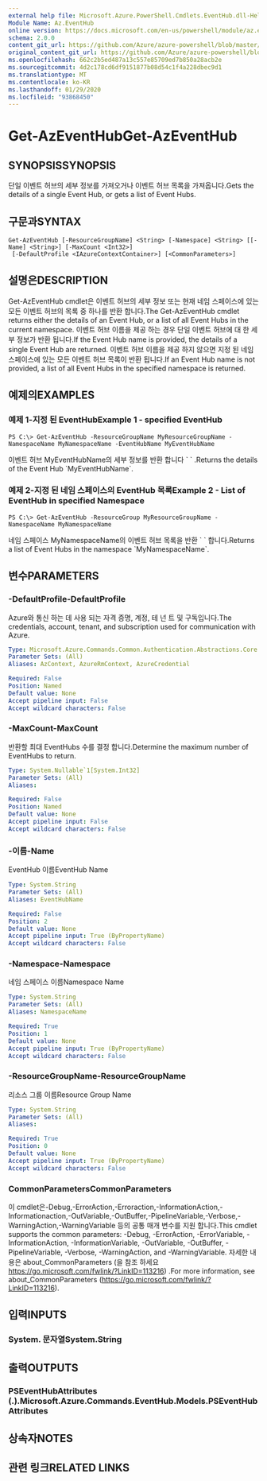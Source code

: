 ```yaml
---
external help file: Microsoft.Azure.PowerShell.Cmdlets.EventHub.dll-Help.xml
Module Name: Az.EventHub
online version: https://docs.microsoft.com/en-us/powershell/module/az.eventhub/get-azeventhub
schema: 2.0.0
content_git_url: https://github.com/Azure/azure-powershell/blob/master/src/EventHub/EventHub/help/Get-AzEventHub.md
original_content_git_url: https://github.com/Azure/azure-powershell/blob/master/src/EventHub/EventHub/help/Get-AzEventHub.md
ms.openlocfilehash: 662c2b5ed487a13c557e85709ed7b850a28acb2e
ms.sourcegitcommit: 4d2c178cd6df9151877b08d54c1f4a228dbec9d1
ms.translationtype: MT
ms.contentlocale: ko-KR
ms.lasthandoff: 01/29/2020
ms.locfileid: "93868450"
---
```

# <span data-ttu-id="77f63-101">Get-AzEventHub</span><span class="sxs-lookup"><span data-stu-id="77f63-101">Get-AzEventHub</span></span>

## <span data-ttu-id="77f63-102">SYNOPSIS</span><span class="sxs-lookup"><span data-stu-id="77f63-102">SYNOPSIS</span></span>
<span data-ttu-id="77f63-103">단일 이벤트 허브의 세부 정보를 가져오거나 이벤트 허브 목록을 가져옵니다.</span><span class="sxs-lookup"><span data-stu-id="77f63-103">Gets the details of a single Event Hub, or gets a list of Event Hubs.</span></span>

## <span data-ttu-id="77f63-104">구문과</span><span class="sxs-lookup"><span data-stu-id="77f63-104">SYNTAX</span></span>

```
Get-AzEventHub [-ResourceGroupName] <String> [-Namespace] <String> [[-Name] <String>] [-MaxCount <Int32>]
 [-DefaultProfile <IAzureContextContainer>] [<CommonParameters>]
```

## <span data-ttu-id="77f63-105">설명은</span><span class="sxs-lookup"><span data-stu-id="77f63-105">DESCRIPTION</span></span>
<span data-ttu-id="77f63-106">Get-AzEventHub cmdlet은 이벤트 허브의 세부 정보 또는 현재 네임 스페이스에 있는 모든 이벤트 허브의 목록 중 하나를 반환 합니다.</span><span class="sxs-lookup"><span data-stu-id="77f63-106">The Get-AzEventHub cmdlet returns either the details of an Event Hub, or a list of all Event Hubs in the current namespace.</span></span>
<span data-ttu-id="77f63-107">이벤트 허브 이름을 제공 하는 경우 단일 이벤트 허브에 대 한 세부 정보가 반환 됩니다.</span><span class="sxs-lookup"><span data-stu-id="77f63-107">If the Event Hub name is provided, the details of a single Event Hub are returned.</span></span>
<span data-ttu-id="77f63-108">이벤트 허브 이름을 제공 하지 않으면 지정 된 네임 스페이스에 있는 모든 이벤트 허브 목록이 반환 됩니다.</span><span class="sxs-lookup"><span data-stu-id="77f63-108">If an Event Hub name is not provided, a list of all Event Hubs in the specified namespace is returned.</span></span>

## <span data-ttu-id="77f63-109">예제의</span><span class="sxs-lookup"><span data-stu-id="77f63-109">EXAMPLES</span></span>

### <span data-ttu-id="77f63-110">예제 1-지정 된 EventHub</span><span class="sxs-lookup"><span data-stu-id="77f63-110">Example 1 - specified EventHub</span></span>
```
PS C:\> Get-AzEventHub -ResourceGroupName MyResourceGroupName -NamespaceName MyNamespaceName -EventHubName MyEventHubName
```

<span data-ttu-id="77f63-111">이벤트 허브 MyEventHubName의 세부 정보를 반환 합니다 \` \` .</span><span class="sxs-lookup"><span data-stu-id="77f63-111">Returns the details of the Event Hub \`MyEventHubName\`.</span></span>

### <span data-ttu-id="77f63-112">예제 2-지정 된 네임 스페이스의 EventHub 목록</span><span class="sxs-lookup"><span data-stu-id="77f63-112">Example 2 - List of EventHub in specified Namespace</span></span>
```
PS C:\> Get-AzEventHub -ResourceGroup MyResourceGroupName -NamespaceName MyNamespaceName
```

<span data-ttu-id="77f63-113">네임 스페이스 MyNamespaceName의 이벤트 허브 목록을 반환 \` \` 합니다.</span><span class="sxs-lookup"><span data-stu-id="77f63-113">Returns a list of Event Hubs in the namespace \`MyNamespaceName\`.</span></span>

## <span data-ttu-id="77f63-114">변수</span><span class="sxs-lookup"><span data-stu-id="77f63-114">PARAMETERS</span></span>

### <span data-ttu-id="77f63-115">-DefaultProfile</span><span class="sxs-lookup"><span data-stu-id="77f63-115">-DefaultProfile</span></span>
<span data-ttu-id="77f63-116">Azure와 통신 하는 데 사용 되는 자격 증명, 계정, 테 넌 트 및 구독입니다.</span><span class="sxs-lookup"><span data-stu-id="77f63-116">The credentials, account, tenant, and subscription used for communication with Azure.</span></span>

```yaml
Type: Microsoft.Azure.Commands.Common.Authentication.Abstractions.Core.IAzureContextContainer
Parameter Sets: (All)
Aliases: AzContext, AzureRmContext, AzureCredential

Required: False
Position: Named
Default value: None
Accept pipeline input: False
Accept wildcard characters: False
```

### <span data-ttu-id="77f63-117">-MaxCount</span><span class="sxs-lookup"><span data-stu-id="77f63-117">-MaxCount</span></span>
<span data-ttu-id="77f63-118">반환할 최대 EventHubs 수를 결정 합니다.</span><span class="sxs-lookup"><span data-stu-id="77f63-118">Determine the maximum number of EventHubs to return.</span></span>

```yaml
Type: System.Nullable`1[System.Int32]
Parameter Sets: (All)
Aliases:

Required: False
Position: Named
Default value: None
Accept pipeline input: False
Accept wildcard characters: False
```

### <span data-ttu-id="77f63-119">-이름</span><span class="sxs-lookup"><span data-stu-id="77f63-119">-Name</span></span>
<span data-ttu-id="77f63-120">EventHub 이름</span><span class="sxs-lookup"><span data-stu-id="77f63-120">EventHub Name</span></span>

```yaml
Type: System.String
Parameter Sets: (All)
Aliases: EventHubName

Required: False
Position: 2
Default value: None
Accept pipeline input: True (ByPropertyName)
Accept wildcard characters: False
```

### <span data-ttu-id="77f63-121">-Namespace</span><span class="sxs-lookup"><span data-stu-id="77f63-121">-Namespace</span></span>
<span data-ttu-id="77f63-122">네임 스페이스 이름</span><span class="sxs-lookup"><span data-stu-id="77f63-122">Namespace Name</span></span>

```yaml
Type: System.String
Parameter Sets: (All)
Aliases: NamespaceName

Required: True
Position: 1
Default value: None
Accept pipeline input: True (ByPropertyName)
Accept wildcard characters: False
```

### <span data-ttu-id="77f63-123">-ResourceGroupName</span><span class="sxs-lookup"><span data-stu-id="77f63-123">-ResourceGroupName</span></span>
<span data-ttu-id="77f63-124">리소스 그룹 이름</span><span class="sxs-lookup"><span data-stu-id="77f63-124">Resource Group Name</span></span>

```yaml
Type: System.String
Parameter Sets: (All)
Aliases:

Required: True
Position: 0
Default value: None
Accept pipeline input: True (ByPropertyName)
Accept wildcard characters: False
```

### <span data-ttu-id="77f63-125">CommonParameters</span><span class="sxs-lookup"><span data-stu-id="77f63-125">CommonParameters</span></span>
<span data-ttu-id="77f63-126">이 cmdlet은-Debug,-ErrorAction,-Erroraction,-InformationAction,-Informationaction,-OutVariable,-OutBuffer,-PipelineVariable,-Verbose,-WarningAction,-WarningVariable 등의 공통 매개 변수를 지원 합니다.</span><span class="sxs-lookup"><span data-stu-id="77f63-126">This cmdlet supports the common parameters: -Debug, -ErrorAction, -ErrorVariable, -InformationAction, -InformationVariable, -OutVariable, -OutBuffer, -PipelineVariable, -Verbose, -WarningAction, and -WarningVariable.</span></span> <span data-ttu-id="77f63-127">자세한 내용은 about_CommonParameters (을 참조 하세요 https://go.microsoft.com/fwlink/?LinkID=113216) .</span><span class="sxs-lookup"><span data-stu-id="77f63-127">For more information, see about_CommonParameters (https://go.microsoft.com/fwlink/?LinkID=113216).</span></span>

## <span data-ttu-id="77f63-128">입력</span><span class="sxs-lookup"><span data-stu-id="77f63-128">INPUTS</span></span>

### <span data-ttu-id="77f63-129">System. 문자열</span><span class="sxs-lookup"><span data-stu-id="77f63-129">System.String</span></span>

## <span data-ttu-id="77f63-130">출력</span><span class="sxs-lookup"><span data-stu-id="77f63-130">OUTPUTS</span></span>

### <span data-ttu-id="77f63-131">PSEventHubAttributes (.).</span><span class="sxs-lookup"><span data-stu-id="77f63-131">Microsoft.Azure.Commands.EventHub.Models.PSEventHubAttributes</span></span>

## <span data-ttu-id="77f63-132">상속자</span><span class="sxs-lookup"><span data-stu-id="77f63-132">NOTES</span></span>

## <span data-ttu-id="77f63-133">관련 링크</span><span class="sxs-lookup"><span data-stu-id="77f63-133">RELATED LINKS</span></span>

